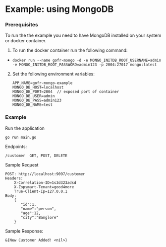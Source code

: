 # Example: using MongoDB

### Prerequisites
To run the the example you need to have MongoDB installed on your system or docker container.

1. To run the docker container run the following command:
- `docker run --name gofr-mongo -d -e MONGO_INITDB_ROOT_USERNAME=admin -e MONGO_INITDB_ROOT_PASSWORD=admin123 -p 2004:27017 mongo:latest`


2. Set the following environment variables:
    ```
    APP_NAME=gofr-mongo-example    
    MONGO_DB_HOST=localhost
    MONGO_DB_PORT=2004  // exposed port of container
    MONGO_DB_USER=admin
    MONGO_DB_PASS=admin123
    MONGO_DB_NAME=test
    ```
### Example
Run the application
```
go run main.go
```

Endpoints:
```
/customer  GET, POST, DELETE
```

Sample Request
```
POST: http://localhost:9097/customer
Headers:
    X-Correlation-ID=1s3d323adsd
    X-Zopsmart-Tenant=good4more
    True-Client-Ip=127.0.0.1
Body:
    {
       "id":1,
       "name":"person",
       "age":12,
       "city":"Banglore"
    }
```
Sample Response:
```
&{New Customer Added! <nil>}
```
